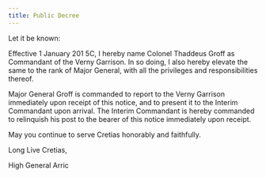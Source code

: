 ```yaml
---
title: Public Decree
---
```

Let it be known:

Effective 1 January 201 5C, I hereby name Colonel Thaddeus Groff as Commandant of the Verny Garrison. In so doing, I also hereby elevate the same to the rank of Major General, with all the privileges and responsibilities thereof. 

Major General Groff is commanded to report to the Verny Garrison immediately upon receipt of this notice, and to present it to the Interim Commandant upon arrival. The Interim Commandant is hereby commanded to relinquish his post to the bearer of this notice immediately upon receipt. 

May you continue to serve Cretias honorably and faithfully.

Long Live Cretias,

High General Arric